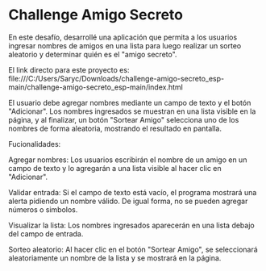 <h1> Challenge Amigo Secreto </h1>

En este desafío, desarrollé una aplicación que permita a los usuarios ingresar nombres de amigos en una lista para luego realizar un sorteo aleatorio y determinar quién es el "amigo secreto".

El link directo para este proyecto es: file:///C:/Users/Saryc/Downloads/challenge-amigo-secreto_esp-main/challenge-amigo-secreto_esp-main/index.html

El usuario debe agregar nombres mediante un campo de texto y el botón "Adicionar". Los nombres ingresados se muestran en una lista visible en la página, y al finalizar, un botón "Sortear Amigo" selecciona uno de los nombres de forma aleatoria, mostrando el resultado en pantalla.

Fucionalidades:

Agregar nombres: Los usuarios escribirán el nombre de un amigo en un campo de texto y lo agregarán a una lista visible al hacer clic en "Adicionar".

Validar entrada: Si el campo de texto está vacío, el programa mostrará una alerta pidiendo un nombre válido. De igual forma, no se pueden agregar números o simbolos.

Visualizar la lista: Los nombres ingresados aparecerán en una lista debajo del campo de entrada.

Sorteo aleatorio: Al hacer clic en el botón "Sortear Amigo", se seleccionará aleatoriamente un nombre de la lista y se mostrará en la página.

